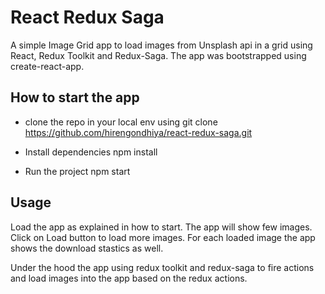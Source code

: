 # React Redux Saga

A simple Image Grid app to load images from Unsplash api in a grid using React, Redux Toolkit and Redux-Saga. The app was bootstrapped using create-react-app.

## How to start the app
  
- clone the repo in your local env using 
  git clone https://github.com/hirengondhiya/react-redux-saga.git

- Install dependencies
  npm install

- Run the project 
  npm start

## Usage
Load the app as explained in how to start. The app will show few images. Click on Load button to load more images. For each loaded image the app shows the download stastics as well.

Under the hood the app using redux toolkit and redux-saga to fire actions and load images into the app based on the redux actions.